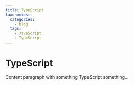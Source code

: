 ```yaml
---
title: TypeScript
taxonomies:
  categories:
    - blog
  tags:
    - JavaScript
    - TypeScript
---
```


# TypeScript

Content paragraph with something TypeScript something...
